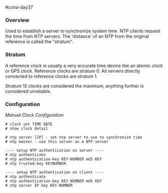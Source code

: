 #ccna-day37

### Overview
Used to establish a server to synchronize system time. 
NTP clients request the time from NTP servers.
The 'distance' of an NTP from the original reference is called the "stratum".

### Stratum
A reference clock is usually a very accurate time device like an atomic clock or GPS clock.
Reference clocks are stratum 0. All servers directly connected to reference clocks are stratum 1.

Stratum 15 clocks are considered the maximum, anything further is considered unreliable.

### Configuration
*Manual Clock Configuration*
```ios
# clock set TIME DATE
# show clock detail
```

```ios
# ntp server [IP] - set ntp server to use to synchronize time
# ntp master - use this server as a NTP server

---- setup NTP authentication on server ----
# ntp authenticate
# ntp authentication-key KEY-NUMBER md5 KEY
# ntp trusted-key KEYNUMBER

---- setup NTP authentication on client ----
# ntp authenticate
# ntp authentication-key KEY-NUMBER md5 KEY
# ntp server IP key KEY-NUMBER
```
